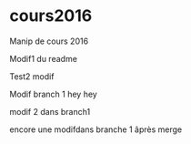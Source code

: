 # cours2016
Manip de cours 2016



Modif1 du readme 

Test2 modif

Modif branch 1  hey hey

modif 2 dans branch1

encore une modifdans branche 1 âprès merge